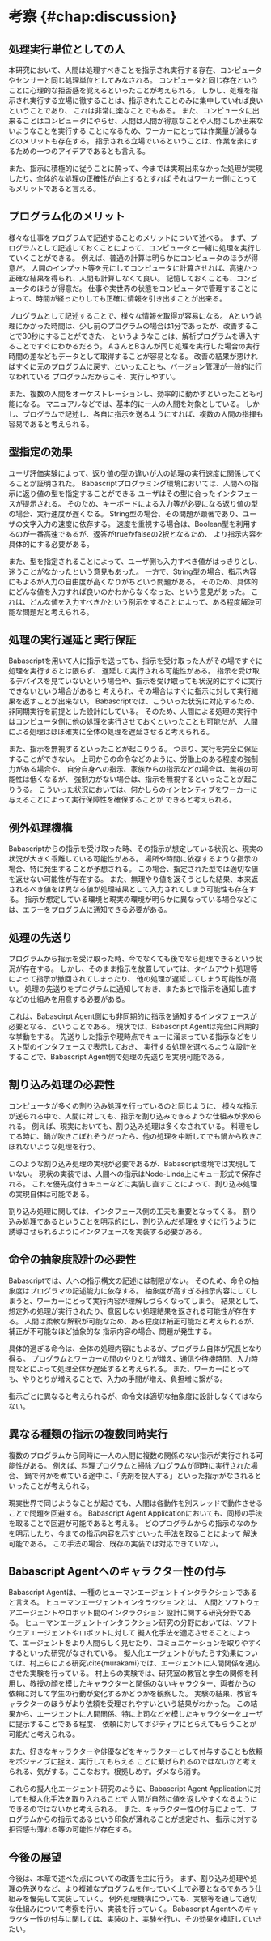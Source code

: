 # 考察 {#chap:discussion}

## 処理実行単位としての人

本研究において、人間は処理すべきことを指示され実行する存在、コンピュータやセンサーと同じ処理単位としてみなされる。
コンピュータと同じ存在ということに心理的な拒否感を覚えるといったことが考えられる。
しかし、処理を指示され実行する立場に徹することは、指示されたことのみに集中していれば良いということであり、
これは非常に楽なことでもある。
また、コンピュータに出来ることはコンピュータにやらせ、人間は人間が得意なことや人間にしか出来ないようなことを実行する
ことになるため、ワーカーにとっては作業量が減るなどのメリットも存在する。
指示される立場でいるということは、作業を楽にするための一つのアイデアであるとも言える。

また、指示に積極的に従うことに酔って、今までは実現出来なかった処理が実現したり、全体的な処理の正確性が向上するとすれば
それはワーカー側にとってもメリットであると言える。

## プログラム化のメリット
<!-- これ、応用例で語ったほうが良いかも。 -->
様々な仕事をプログラムで記述することのメリットについて述べる。
まず、プログラムとして記述しておくことによって、コンピュータと一緒に処理を実行していくことができる。
例えば、普通の計算は明らかにコンピュータのほうが得意だ。
人間のインプット等を元にしてコンピュータに計算させれば、高速かつ正確な結果を得られ、人間も計算しなくて良い。
記憶しておくことも、コンピュータのほうが得意だ。
仕事や実世界の状態をコンピュータで管理することによって、時間が経ったりしても正確に情報を引き出すことが出来る。

プログラムとして記述することで、様々な情報を取得が容易になる。
Aという処理にかかった時間は、少し前のプログラムの場合は1分であったが、改善することで30秒にすることができた、
というようなことは、解析プログラムを導入することですぐにわかるだろう。
AさんとBさんが同じ処理を実行した場合の実行時間の差などもデータとして取得することが容易となる。
改善の結果が悪ければすぐに元のプログラムに戻す、といったことも、バージョン管理が一般的に行なわれている
プログラムだからこそ、実行しやすい。

また、複数の人間をオーケストレーションし、効率的に動かすといったことも可能になる。
マニュアルなどでは、基本的に一人の人間を対象としている。
しかし、プログラムで記述し、各自に指示を送るようにすれば、複数の人間の指揮も容易であると考えられる。

## 型指定の効果

ユーザ評価実験によって、返り値の型の違いが人の処理の実行速度に関係してくることが証明された。
Babascriptプログラミング環境においては、人間への指示に返り値の型を指定することができる
ユーザはその型に合ったインタフェースが提示される。
そのため、キーボードによる入力等が必要になる返り値の型の場合、実行速度が遅くなる。
String型の場合、その問題が顕著であり、ユーザの文字入力の速度に依存する。
速度を重視する場合は、Boolean型を利用するのが一番高速であるが、返答がtrueかfalseの2択となるため、
より指示内容を具体的にする必要がある。

また、型を指定されることによって、ユーザ側も入力すべき値がはっきりとし、迷うことがなかったという意見もあった。
一方で、String型の場合、指示内容にもよるが入力の自由度が高くなりがちという問題がある。
そのため、具体的にどんな値を入力すれば良いのかわからなくなった、という意見があった。
これは、どんな値を入力すべきかという例示をすることによって、ある程度解決可能な問題だと考えられる。

## 処理の実行遅延と実行保証

Babascriptを用いて人に指示を送っても、指示を受け取った人がその場ですぐに処理を実行するとは限らず、
遅延して実行される可能性がある。
指示を受け取るデバイスを見ていないという場合や、指示を受け取っても状況的にすぐに実行できないという場合があると
考えられ、その場合はすぐに指示に対して実行結果を返すことが出来ない。
Babascriptでは、こういった状況に対応するため、非同期実行を前提とした設計にしている。
そのため、人間による処理の実行中はコンピュータ側に他の処理を実行させておくといったことも可能だが、
人間による処理はほぼ確実に全体の処理を遅延させると考えられる。

また、指示を無視するといったことが起こりうる。
つまり、実行を完全に保証することができない。
上司からの命令などのように、労働上のある程度の強制力がある場合や、
自分自身への指示、家族からの指示などの場合は、無視の可能性は低くなるが、
強制力がない場合は、指示を無視するといったことが起こりうる。
こういった状況においては、何かしらのインセンティブをワーカーに与えることによって実行保障性を確保することが
できると考えられる。

## 例外処理機構

Babascriptからの指示を受け取った時、その指示が想定している状況と、現実の状況が大きく乖離している可能性がある。
場所や時間に依存するような指示の場合、特に発生することが予想される。<!-- ほんと？ -->
この場合、指定された型では適切な値を返せない可能性が存在する。
また、無理やり値を返そうとした結果、本来返されるべき値をは異なる値が処理結果として入力されてしまう可能性も存在する。
指示が想定している環境と現実の環境が明らかに異なっている場合などには、エラーをプログラムに通知できる必要がある。



<!-- Babascriptにおいて、命令が想定する状況と現実の状況との乖離によって適切な返り値を選択・記述ができなくなるといった可能性がある。
これは、現実が刻々と変化していることなどから、完全に避ける事の出来ない問題であると考える。
この際、無理やり値を返すといった処理をしてしまうと、本来の状態とは違った判断がなされてしまう危険性がある。
命令文とは明らかに現実が異なっている場合などは、タスク実行者から例外としてプログラムに通知出来るような仕組みの実装によって、問題の解決へと繋げられると考える。 -->

## 処理の先送り

プログラムから指示を受け取った時、今でなくても後でなら処理できるという状況が存在する。
しかし、そのまま指示を放置していては、タイムアウト処理等によって指示が撤回されてしまったり、
他の処理が遅延してしまう可能性が高い。
処理の先送りをプログラムに通知しておき、またあとで指示を通知し直すなどの仕組みを用意する必要がある。

これは、Babascirpt Agent側にも非同期的に指示を通知するインタフェースが必要となる、ということである。
現状では、Babascript Agentは完全に同期的な挙動をする。
先送りした指示や現時点でキューに溜まっている指示などをリスト型のインタフェースで表示しておき、
実行する処理を選べるような設計をすることで、Babascript Agent側で処理の先送りを実現可能である。

## 割り込み処理の必要性
<!-- 考えなおしても良いかも -->

コンピュータが多くの割り込み処理を行っているのと同じように、
様々な指示が送られる中で、人間に対しても、指示を割り込みできるような仕組みが求められる。
例えば、現実においても、割り込み処理は多くなされている。
料理をしてる時に、鍋が吹きこぼれそうだったら、他の処理を中断してでも鍋から吹きこぼれないような処理を行う。

このような割り込み処理の実現が必要であるが、Babascript環境では実現していない。
現状の実装では、人間への指示はNode-Linda上にキュー形式で保存される。
これを優先度付きキューなどに実装し直すことによって、割り込み処理の実現自体は可能である。

割り込み処理に関しては、インタフェース側の工夫も重要となってくる。
割り込み処理であるということを明示的にし、割り込んだ処理をすぐに行うように
誘導させられるようにインタフェースを実装する必要がある。

## 命令の抽象度設計の必要性

Babascriptでは、人への指示構文の記述には制限がない。
そのため、命令の抽象度はプログラマの記述能力に依存する。
抽象度が高すぎる指示内容にしてしまうと、ワーカーにとって実行内容が理解しづらくなってしまう。
結果として、想定外の処理が実行されたり、意図しない処理結果を返される可能性が存在する。
人間は柔軟な解釈が可能なため、ある程度は補正可能だと考えられるが、補正が不可能なほど抽象的な
指示内容の場合、問題が発生する。

具体的過ぎる命令は、全体の処理内容にもよるが、プログラム自体が冗長となり得る。
プログラムとワーカーの間のやりとりが増え、通信や待機時間、入力時間などによって処理全体が遅延すると考えられる。
また、ワーカーにとっても、やりとりが増えることで、入力の手間が増え、負担増に繋がる。

指示ごとに異なると考えられるが、命令文は適切な抽象度に設計しなくてはならない。
<!-- % どんなタスクなら実行可能で、何が出来ないのか？ -->

## 異なる種類の指示の複数同時実行

複数のプログラムから同時に一人の人間に複数の関係のない指示が実行される可能性がある。
例えば、料理プログラムと掃除プログラムが同時に実行された場合、
鍋で何かを煮ている途中に、「洗剤を投入する」といった指示がなされるといったことが考えられる。

現実世界で同じようなことが起きても、人間は各動作を別スレッドで動作させることで問題を回避する。
Babascript Agent Applicationにおいても、同様の手法を取ることで回避が可能であると考える。
どのプログラムからの指示のなのかを明示したり、今までの指示内容を示すといった手法を取ることによって
解決可能である。
この手法の場合、既存の実装では対応できていない。

## Babascript Agentへのキャラクター性の付与

Babascript Agentは、一種のヒューマンエージェントインタラクションであると言える。
ヒューマンエージェントインタラクションとは、 人間とソフトウェアエージェントやロボット間のインタラクション
設計に関する研究分野である。
ヒューマンエージェントインタラクション研究の分野においては、ソフトウェアエージェントやロボットに対して
擬人化手法を適応させることによって、エージェントをより人間らしく見せたり、コミュニケーションを取りやすく
するといった研究がなされている。
擬人化エージェントがもたらす効果については、村上らによる研究\cite{murakami}では、エージェントに人間関係を適応させた実験を行っている。
村上らの実験では、研究室の教官と学生の関係を利用し、教授の顔を模したキャラクターと関係のないキャラクター、両者からの
依頼に対して学生の行動が変化するかどうかを観察した。
実験の結果、教官キャラクターのほうがより依頼を受理されやすいという結果がわかった。
この結果から、エージェントに人間関係、特に上司などを模したキャラクターをユーザに提示することである程度、
依頼に対してポジティブにとらえてもらうことが可能だと考えられる。

<!-- TODO 気がするの根拠を探す -->
また、好きなキャラクターや俳優などをキャラクターとして付与することも依頼をポジティブに捉え、実行してもらえる
ことに繋げられるのではないかと考えられる、気がする。ここなおす。根拠しめす。ダメなら消す。
<!-- TODO 気がするの根拠を探す -->

これらの擬人化エージェント研究のように、Babascript Agent Applicationに対しても擬人化手法を取り入れることで
人間が自然に値を返しやすくなるようにできるのではないかと考えられる。
また、キャラクター性の付与によって、プログラムからの指示であるという印象が薄れることが想定され、
指示に対する拒否感も薄れる等の可能性が存在する。

## 今後の展望

今後は、本章で述べた点についての改善を主に行う。
まず、割り込み処理や処理の先送りなど、より複雑なプログラムを作っていく上で必要となるであろう仕組みを優先して実装していく。
例外処理機構についても、実験等を通して適切な仕組みについて考察を行い、実装を行っていく。
Babascript Agentへのキャラクター性の付与に関しては、実装の上、実験を行い、その効果を検証していきたい。
